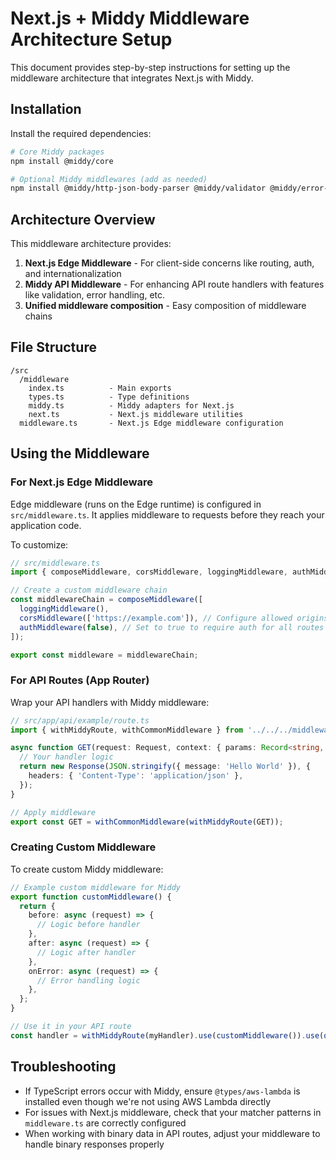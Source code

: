 # Next.js + Middy Middleware Architecture Setup

This document provides step-by-step instructions for setting up the middleware architecture that integrates Next.js with Middy.

## Installation

Install the required dependencies:

```bash
# Core Middy packages
npm install @middy/core

# Optional Middy middlewares (add as needed)
npm install @middy/http-json-body-parser @middy/validator @middy/error-logger
```

## Architecture Overview

This middleware architecture provides:

1. **Next.js Edge Middleware** - For client-side concerns like routing, auth, and internationalization
2. **Middy API Middleware** - For enhancing API route handlers with features like validation, error handling, etc.
3. **Unified middleware composition** - Easy composition of middleware chains

## File Structure

```
/src
  /middleware
    index.ts          - Main exports
    types.ts          - Type definitions
    middy.ts          - Middy adapters for Next.js
    next.ts           - Next.js middleware utilities
  middleware.ts       - Next.js Edge middleware configuration
```

## Using the Middleware

### For Next.js Edge Middleware

Edge middleware (runs on the Edge runtime) is configured in `src/middleware.ts`. It applies middleware to requests before they reach your application code.

To customize:

```typescript
// src/middleware.ts
import { composeMiddleware, corsMiddleware, loggingMiddleware, authMiddleware } from './middleware/next';

// Create a custom middleware chain
const middlewareChain = composeMiddleware([
  loggingMiddleware(),
  corsMiddleware(['https://example.com']), // Configure allowed origins
  authMiddleware(false), // Set to true to require auth for all routes
]);

export const middleware = middlewareChain;
```

### For API Routes (App Router)

Wrap your API handlers with Middy middleware:

```typescript
// src/app/api/example/route.ts
import { withMiddyRoute, withCommonMiddleware } from '../../../middleware/middy';

async function GET(request: Request, context: { params: Record<string, string> }) {
  // Your handler logic
  return new Response(JSON.stringify({ message: 'Hello World' }), {
    headers: { 'Content-Type': 'application/json' },
  });
}

// Apply middleware
export const GET = withCommonMiddleware(withMiddyRoute(GET));
```

### Creating Custom Middleware

To create custom Middy middleware:

```typescript
// Example custom middleware for Middy
export function customMiddleware() {
  return {
    before: async (request) => {
      // Logic before handler
    },
    after: async (request) => {
      // Logic after handler
    },
    onError: async (request) => {
      // Error handling logic
    },
  };
}

// Use it in your API route
const handler = withMiddyRoute(myHandler).use(customMiddleware()).use(otherMiddleware());
```

## Troubleshooting

- If TypeScript errors occur with Middy, ensure `@types/aws-lambda` is installed even though we're not using AWS Lambda directly
- For issues with Next.js middleware, check that your matcher patterns in `middleware.ts` are correctly configured
- When working with binary data in API routes, adjust your middleware to handle binary responses properly
